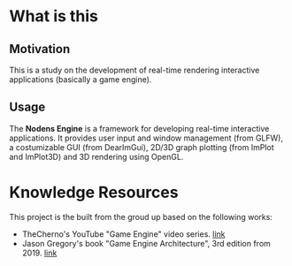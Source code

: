 # What is this

## Motivation
This is a study on the development of real-time rendering interactive applications (basically a game engine).

## Usage
The **Nodens Engine** is a framework for developing real-time interactive applications. It provides user input and window management (from GLFW), a costumizable GUI (from DearImGui), 2D/3D graph plotting (from ImPlot and ImPlot3D) and 3D rendering using OpenGL.

# Knowledge Resources
This project is the built from the groud up based on the following works:

- TheCherno's YouTube "Game Engine" video series. [link](https://www.youtube.com/playlist?list=PLlrATfBNZ98dC-V-N3m0Go4deliWHPFwT)
- Jason Gregory's book "Game Engine Architecture", 3rd edition from 2019. [link](https://www.gameenginebook.com/)
